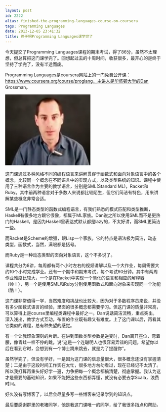 ```yaml
---
layout: post
id: 2222
alias: finished-the-programming-languages-course-on-coursera
tags: Programming Languages
date: 2013-12-05 23:41:32
title: 终于把Programming Languages课学完了
---
```


今天提交了Programming Languages课程的期末考试，得了86分，虽然不太理想，但总算把这门课学完了。回想起过去的十周时间，收获很多，最开心的是终于坚持了学完了，没有半途而废。

Programming Languages是coursera网站上的一门免费公开课：https://www.coursera.org/course/proglang，主讲人是华盛顿大学的Dan Grossman。

![](/user_images/2222-0.png)

这门课通过多种风格不同的编程语言来讲解贯穿于函数式和面向对象语言中的各个概念，比较同一个概念在不同语言中的实现方式，以及类型系统的知识。课程中使用了三种语言作为主要的教学语言，分别是SML(Standard ML)，Racket和Ruby。其中前两种语言对于多数人来说都比较陌生，但它们简洁有特色，用来讲解某些概念非常合适。

SML是一门静态类型的函数式编程语言，有我们熟悉的模式匹配和类型推断，Haskell有很多地方跟它很像，都属于ML家族。Dan说之所以使用SML而不是更热门的Haskell，是因为Haskell里表达式默认都是lazy的，不太好讲，而SML更简洁一些。

而Racket是Scheme的增强，跟Lisp一个家族。它的特点是语法极为简洁，动态类型，函数式，当然，满眼都是括号。

而Ruby是一种动态类型的面向对象语言，这个不多说了。

课程共分为8讲，每周都有两个小时左右的视频讲解以及一个大作业，每周需要大约10个小时完成学业。还有一个期中和期末考试，每个考试90分钟。其中有两周作业难度比较大，一个是在Racket中实现一个简化的语言和相应的解释器（帅！），另一个是使用SML和Ruby分别使用函数式和面向对象来实现同一个功能（酷！）。

这门课非常值得一学，当然难度和挑战也比较大，因为对于多数程序员来说，并没有多少函数式语言的经验，里面的很多概念都需要学习。但这门课的质量非常高，可以算得上是course里编程类课程中最好之一。Dan说话简洁流畅，重点突出，深入浅出，教学方式互动，布置的作业既有趣又有难度。上了这门课以后，再看其它类似的课程，总有种失望的感觉。

有一个让我印象深刻的片断。在讲到函数类型参数是逆变时，Dan离开座位，弯着腰，像青蛙一样不停的跳，说“这是一个连聪明人也很容易弄错的问题，希望你以后在看到它时，会想到有一个博士跳来跳去，就是为了提醒你”。

虽然学完了，但没有学好，一是因为这门课的信息量很大，很多概念还没有掌握清楚；二是由于这段时间工作实在太忙，很多地方勿勿看过，现在已经记不太清了。所以我打算再重头好好学一遍，力争把每一个概念都搞清楚，彻底掌握。我认为这才是重要的基础知识，如果不能把这些东西都弄懂，就没有必要去学Scala，浪费时间。

好久没有写博客了，以后会尽量多写一些博客来记录学到的知识点。

最后要感谢群里的老猪同学，他是我这门课唯一的同学，给了我很多指点和帮助。

&nbsp;

